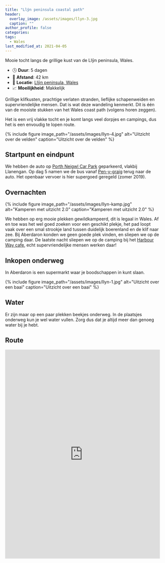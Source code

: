 ```yaml
---
title: "Llŷn peninsula coastal path"
header:
  overlay_image: /assets/images/llyn-3.jpg
  caption: ""
author_profile: false
categories:
tags:
  - Wales
last_modified_at: 2021-04-05
---
```

Mooie tocht langs de grillige kust van de Llŷn peninsula, Wales.

* 🕓 **Duur**: 5 dagen
* 📏 **Afstand**: 42 km
* 📍 **Locatie**: [Llŷn peninsula, Wales](https://goo.gl/maps/tNVSzcJ57T3e4jgS8)
* 📈 **Moeilijkheid**: Makkelijk

Grillige klifkusten, prachtige verlaten stranden, lieflijke schapenweiden en supervriendelijke mensen. Dat is wat deze wandeling kenmerkt.
Dit is één van de mooiste stukken van het Wales coast path (volgens horen zeggen).

Het is een vrij vlakke tocht en je komt langs veel dorpjes en campings, dus het is een envoudig te lopen route.

{% include figure image_path="/assets/images/llyn-4.jpg" alt="Uitzicht over de velden" caption="Uitzicht over de velden" %}

## Startpunt en eindpunt
We hebben de auto op [Porth Neigwl Car Park](https://goo.gl/maps/Zf5UbQ4wEbgLk2Uv6) geparkeerd, vlakbij Llanengan.
Op dag 5 namen we de bus vanaf [Pen-y-graig](https://goo.gl/maps/5YTh6GU68ZLSC8YF7) terug naar de auto.
Het openbaar vervoer is hier supergoed geregeld (zomer 2019).

## Overnachten

{% include figure image_path="/assets/images/llyn-kamp.jpg" alt="Kamperen met uitzicht 2.0" caption="Kamperen met uitzicht 2.0" %}

We hebben op erg mooie plekken gewildkampeerd, dit is legaal in Wales.
Af en toe was het wel goed zoeken voor een geschikt plekje, het pad loopt vaak over een smal strookje land tussen duidelijk boerenland en de klif naar zee.
Bij Aberdaron konden we geen goede plek vinden, en sliepen we op de camping daar. 
De laatste nacht sliepen we op de camping bij het [Harbour Way cafe](https://goo.gl/maps/aFtzT8kqXjL5qgnc7), echt supervriendelijke mensen werken daar!

## Inkopen onderweg
In Aberdaron is een supermarkt waar je boodschappen in kunt slaan.

{% include figure image_path="/assets/images/llyn-1.jpg" alt="Uitzicht over een baai" caption="Uitzicht over een baai" %}

## Water
Er zijn maar op een paar plekken beekjes onderweg. In de plaatsjes onderweg kun je wel water vullen. 
Zorg dus dat je altijd meer dan genoeg water bij je hebt.

## Route
<iframe src="https://www.komoot.com/tour/342983890/embed?profile=1" width="100%" height="680" frameborder="0" scrolling="no"></iframe>
